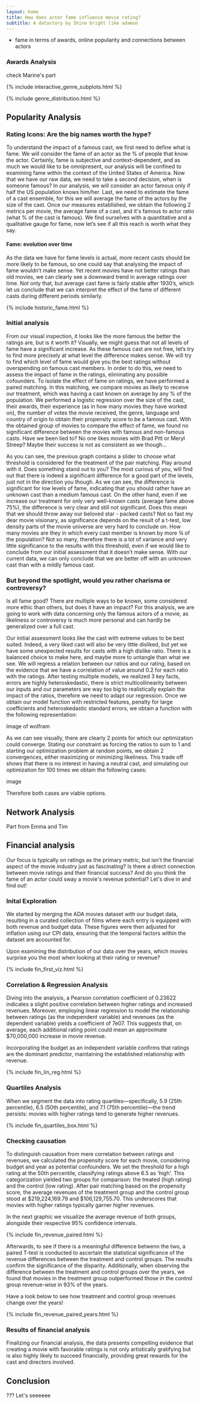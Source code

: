 ```yaml
---
layout: home
title: How does actor fame influence movie rating? 
subtitle: A datastory by Shine bright like adamon
---
```


- fame in terms of awards, online popularity and connections between actors




### Awards Analysis
check Marine's part

{% include interactive_genre_subplots.html %}

{% include genre_distribution.html %}

## Popularity Analysis

### Rating Icons: Are the big names worth the hype?
To understand the impact of a famous cast, we first need to define what is fame. We will consider the fame of an actor as the % of people that know the actor. Certainly, fame is subjective and context-dependent, and as much we would like to be omnipresent, our analysis will be confined to examining fame within the context of the United States of America. Now that we have our raw data, we need to take a second decision, when is someone famous? In our analysis, we will consider an actor famous only if half the US population knows him/her. Last, we need to estimate the fame of a cast ensemble, for this we will average the fame of the actors by the size of the cast. Once our measures established, we obtain the following 2 metrics per movie, the average fame of a cast, and it's famous to actor ratio (what % of the cast is famous). We find ourselves with a quantitative and a qualitative gauge for fame, now let’s see if all this reach is worth what they say.

#### Fame: evolution over time

As the data we have for fame levels is actual, more recent casts should be more likely to be famous, so one could say that analysing the impact of fame wouldn’t make sense. Yet recent movies have not better ratings than old movies, we can clearly see a downward trend in average ratings over time. Not only that, but average cast fame is fairly stable after 1930’s, which let us conclude that we can interpret the effect of the fame of different casts during different periods similarly.

{% include historic_fame.html %}

### Initial analysis



From our visual inspection, it looks like the more famous the better the ratings are, but is it worth it? Visually, we might guess that not all levels of fame have a significant increase. As these famous cast are not free, let’s try to find more precisely at what level the difference makes sense. We will try to find which level of fame would give you the best ratings without overspending on famous cast members. In order to do this, we need to assess the impact of fame in the ratings, eliminating any possible cofounders. To isolate the effect of fame on ratings, we have performed a paired matching. In this matching, we compare movies as likely to receive our treatment, which was having a cast known on average by any % of the population. We performed a logistic regression over the size of the cast, their awards, their experience (as in how many movies they have worked on), the number of votes the movie received, the genre, language and country of origin to obtain their propensity score to be a famous cast. With the obtained group of movies to compare the effect of fame, we found no significant difference between the movies with famous and non-famous casts. Have we been lied to? No one likes movies with Brad Pitt or Meryl Streep? Maybe their success is not as consistent as we though…



As you can see, the previous graph contains a slider to choose what threshold is considered for the treatment of the pair matching. Play around with it. Does something stand out to you? The most curious of you, will find out that there is indeed a significant difference for a good part of the levels, just not in the direction you though. As we can see, the difference is significant for low levels of fame, indicating that you should rather have an unknown cast than a medium famous cast. On the other hand, even if we increase our treatment for only very well-known casts (average fame above 75%), the difference is very clear and still not significant. Does this mean that we should throw away our beloved star - packed casts? Not so fast my dear movie visionary, as significance depends on the result of a t-test, low density parts of the movie universe are very hard to conclude on. How many movies are they in which every cast member is known by more ¾ of the population? Not so many, therefore there is a lot of variance and very little significance to the results with this threshold, even if we would like to conclude from our initial assessment that it doesn’t make sense. With our current data, we can only conclude that we are better off with an unknown cast than with a mildly famous cast.

### But beyond the spotlight, would you rather charisma or controversy?

Is all fame good? There are multiple ways to be known, some considered more ethic than others, but does it have an impact? For this analysis, we are going to work with data concerning only the famous actors of a movie, as likeliness or controversy is much more personal and can hardly be generalized over a full cast.



Our initial assessment looks like the cast with extreme values to be best suited. Indeed, a very liked cast will also be very little disliked, but yet we have some unexpected results for casts with a high dislike ratio. There is a balanced choice to make here, and maybe more to untangle than what we see. We will regress a relation between our ratios and our rating, based on the evidence that we have a correlation of value around 0.2 for each ratio with the ratings. After testing multiple models, we realized 3 key facts, errors are highly heteroskedastic, there is strict multicollinearity between our inputs and our parameters are way too big to realistically explain the impact of the ratios, therefore we need to adapt our regression. Once we obtain our model function with restricted features, penalty for large coefficients and heteroskedastic standard errors, we obtain a function with the following representation:

Image of wolfram

As we can see visually, there are clearly 2 points for which our optimization could converge. Stating our constraint as forcing the ratios to sum to 1 and starting our optimization problem at random points, we obtain 2 convergences, either maximizing or minimizing likeliness. This trade off shows that there is no interest in having a neutral cast, and simulating our optimization for 100 times we obtain the following cases:

image

Therefore both cases are viable options.

## Network Analysis
Part from Emma and Tim

## Financial analysis
Our focus is typically on ratings as the primary metric, but isn't the financial aspect of the movie industry just as fascinating? Is there a direct connection between movie ratings and their financial success? And do you think the fame of an actor could sway a movie's revenue potential? Let's dive in and find out!

### Inital Exploration

We started by merging the ADA movies dataset with our budget data, resulting in a curated collection of films where each entry is equipped with both revenue and budget data. These figures were then adjusted for inflation using our CPI data, ensuring that the temporal factors within the dataset are accounted for.

Upon examining the distribution of our data over the years, which movies surprise you the most when looking at their rating or revenue?

{% include fin_first_viz.html %}

### Correlation & Regression Analysis
Diving into the analysis, a Pearson correlation coefficient of 0.23622 indicates a slight positive correlation between higher ratings and increased revenues. Moreover, employing linear regression to model the relationship between ratings (as the independent variable) and revenues (as the dependent variable) yields a coefficient of 7e07. This suggests that, on average, each additional rating point could mean an approximate $70,000,000 increase in movie revenue.

Incorporating the budget as an independent variable confirms that ratings are the dominant predictor, maintaining the established relationship with revenue.

{% include fin_lin_reg.html %}

### Quartiles Analysis
When we segment the data into rating quartiles—specifically, 5.9 (25th percentile), 6.5 (50th percentile), and 7.1 (75th percentile)—the trend persists: movies with higher ratings tend to generate higher revenues.

{% include fin_quartiles_box.html %}

### Checking causation
To distinguish causation from mere correlation between ratings and revenues, we calculated the propensity score for each movie, considering budget and year as potential confounders. We set the threshold for a high rating at the 50th percentile, classifying ratings above 6.5 as 'high'. This categorization yielded two groups for comparison: the treated (high rating) and the control (low rating). After pair matching based on the propensity score, the average revenues of the treatment group and the control group stood at $219,224,169.79 and $106,129,755.70. This underscores that movies with higher ratings typically garner higher revenues.

In the next graphic we visualize the average revenue of both groups, alongside their respective 95% confidence intervals.

{% include fin_revenue_paired.html %}

Afterwards, to see if there is a meaningful difference betwenn the two, a paired T-test is conducted to ascertain the statistical significance of the revenue differences between the treatment and control groups. The results confirm the significance of the disparity. Additionally, when observing the difference between the treatment and control groups over the years, we found that movies in the treatment group outperformed those in the control group revenue-wise in 93% of the years. 

Have a look below to see how treatment and control group revenues change over the years!

{% include fin_revenue_paired_years.html %}

### Results of financial analysis

Finalizing our financial analysis, the data presents compelling evidence that creating a movie with favorable ratings is not only artistically gratifying but is also highly likely to succeed financially, providing great rewards for the cast and directors involved.


## Conclusion
??? Let's seeeeee
